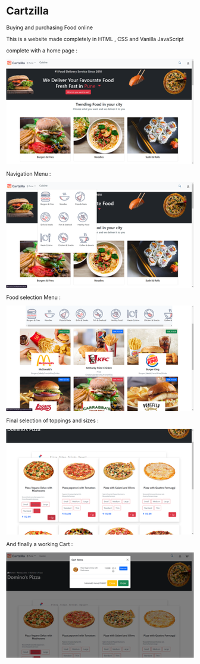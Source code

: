 # Cartzilla
 Buying and purchasing Food online


This is a website made completely in HTML , CSS and Vanilla JavaScript 

complete with a home page :

![Home Page](ReadmeImages\homepage.png)

Navigation Menu :

![Navigation menu](ReadmeImages\navigationmenu.png)

Food selection Menu :

![Food menu](ReadmeImages\foodSelection.png)

Final selection of toppings and sizes :

![Final selection](ReadmeImages\finalSelection.png)

And finally a working Cart : 

![Cart](ReadmeImages\cart.png)
